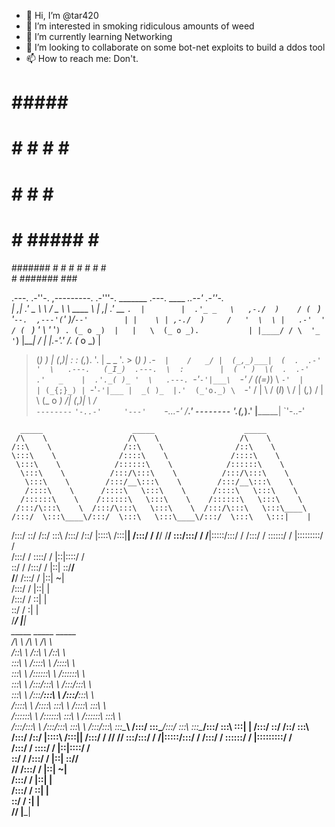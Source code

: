 - 👋 Hi, I’m @tar420
- 👀 I’m interested in smoking ridiculous amounts of weed
- 🌱 I’m currently learning Networking
- 💞️ I’m looking to collaborate on some bot-net exploits to build a ddos tool
- 📫 How to reach me: Don't.


#        #####    ###   
#    #  #     #  #   #  
#    #        # #     # 
#    #   #####  #     # 
####### #       #     # 
     #  #        #   #  
     #  #######   ###   
                        

  .---.       .-''-. ,---------.   .-'''-.          _______     .---.        ____      ____..--'    .-''-.   
  | ,_|     .'_ _   \\          \ / _     \        \  ____  \   | ,_|      .'  __ `.  |        |  .'_ _   \  
,-./  )    / ( ` )   '`--.  ,---'(`' )/`--'        | |    \ | ,-./  )     /   '  \  \ |   .-'  ' / ( ` )   ' 
\  '_ '`) . (_ o _)  |   |   \  (_ o _).           | |____/ / \  '_ '`)   |___|  /  | |.-'.'   /. (_ o _)  | 
 > (_)  ) |  (_,_)___|   :_ _:   (_,_). '.         |   _ _ '.  > (_)  )      _.-`   |    /   _/ |  (_,_)___| 
(  .  .-' '  \   .---.   (_I_)  .---.  \  :        |  ( ' )  \(  .  .-'   .'   _    |  .'._( )_ '  \   .---. 
 `-'`-'|___\  `-'    /  (_(=)_) \    `-'  |        | (_{;}_) | `-'`-'|___ |  _( )_  |.'  (_'o._) \  `-'    / 
  |        \\       /    (_I_)   \       /         |  (_,_)  /  |        \\ (_ o _) /|    (_,_)|  \       /  
  `--------` `'-..-'     '---'    `-...-'          /_______.'   `--------` '.(_,_).' |_________|   `'-..-'   
                                                                                                             
      _____                    _____                    _____          
     /\    \                  /\    \                  /\    \         
    /::\    \                /::\    \                /::\    \        
    \:::\    \              /::::\    \              /::::\    \       
     \:::\    \            /::::::\    \            /::::::\    \      
      \:::\    \          /:::/\:::\    \          /:::/\:::\    \     
       \:::\    \        /:::/__\:::\    \        /:::/__\:::\    \    
       /::::\    \      /::::\   \:::\    \      /::::\   \:::\    \   
      /::::::\    \    /::::::\   \:::\    \    /::::::\   \:::\    \  
     /:::/\:::\    \  /:::/\:::\   \:::\    \  /:::/\:::\   \:::\____\ 
    /:::/  \:::\____\/:::/  \:::\   \:::\____\/:::/  \:::\   \:::|    |
   /:::/    \::/    /\::/    \:::\  /:::/    /\::/   |::::\  /:::|____|
  /:::/    / \/____/  \/____/ \:::\/:::/    /  \/____|:::::\/:::/    / 
 /:::/    /                    \::::::/    /         |:::::::::/    /  
/:::/    /                      \::::/    /          |::|\::::/    /   
\::/    /                       /:::/    /           |::| \::/____/    
 \/____/                       /:::/    /            |::|  ~|          
                              /:::/    /             |::|   |          
                             /:::/    /              \::|   |          
                             \::/    /                \:|   |          
                              \/____/                  \|___|          
                                                                                                                                                                                          _____                    _____                    _____          
     /\    \                  /\    \                  /\    \         
    /::\    \                /::\    \                /::\    \        
    \:::\    \              /::::\    \              /::::\    \       
     \:::\    \            /::::::\    \            /::::::\    \      
      \:::\    \          /:::/\:::\    \          /:::/\:::\    \     
       \:::\    \        /:::/__\:::\    \        /:::/__\:::\    \    
       /::::\    \      /::::\   \:::\    \      /::::\   \:::\    \   
      /::::::\    \    /::::::\   \:::\    \    /::::::\   \:::\    \  
     /:::/\:::\    \  /:::/\:::\   \:::\    \  /:::/\:::\   \:::\____\ 
    /:::/  \:::\____\/:::/  \:::\   \:::\____\/:::/  \:::\   \:::|    |
   /:::/    \::/    /\::/    \:::\  /:::/    /\::/   |::::\  /:::|____|
  /:::/    / \/____/  \/____/ \:::\/:::/    /  \/____|:::::\/:::/    / 
 /:::/    /                    \::::::/    /         |:::::::::/    /  
/:::/    /                      \::::/    /          |::|\::::/    /   
\::/    /                       /:::/    /           |::| \::/____/    
 \/____/                       /:::/    /            |::|  ~|          
                              /:::/    /             |::|   |          
                             /:::/    /              \::|   |          
                             \::/    /                \:|   |          
                              \/____/                  \|___|          
                                                                       
